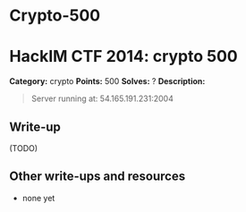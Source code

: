 # Crypto-500
# HackIM CTF 2014: crypto 500

**Category:** crypto
**Points:** 500
**Solves:** ?
**Description:**

> Server running at: 54.165.191.231:2004

## Write-up

(TODO)

## Other write-ups and resources

* none yet
